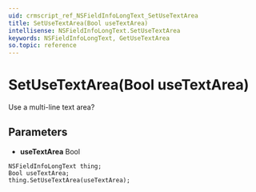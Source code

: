 ```yaml
---
uid: crmscript_ref_NSFieldInfoLongText_SetUseTextArea
title: SetUseTextArea(Bool useTextArea)
intellisense: NSFieldInfoLongText.SetUseTextArea
keywords: NSFieldInfoLongText, GetUseTextArea
so.topic: reference
---
```


# SetUseTextArea(Bool useTextArea)

Use a multi-line text area?

## Parameters

* **useTextArea** Bool

```crmscript
NSFieldInfoLongText thing;
Bool useTextArea;
thing.SetUseTextArea(useTextArea);
```


